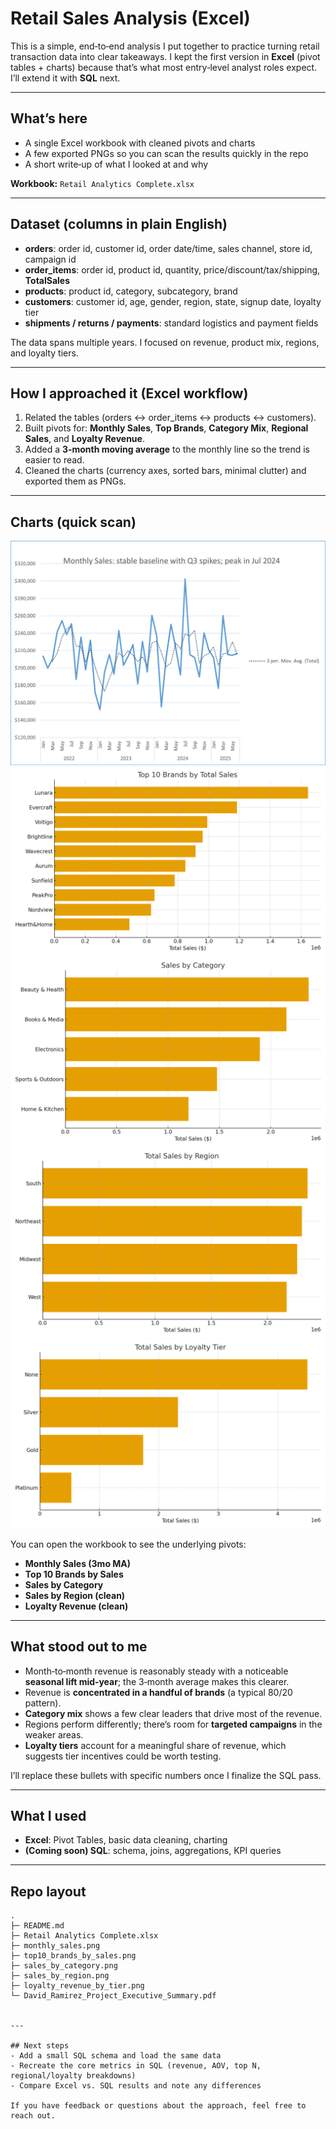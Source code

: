 # Retail Sales Analysis (Excel)

This is a simple, end‑to‑end analysis I put together to practice turning retail transaction data into clear takeaways. I kept the first version in **Excel** (pivot tables + charts) because that’s what most entry‑level analyst roles expect. I’ll extend it with **SQL** next.

---

## What’s here
- A single Excel workbook with cleaned pivots and charts
- A few exported PNGs so you can scan the results quickly in the repo
- A short write‑up of what I looked at and why

**Workbook:** `Retail Analytics Complete.xlsx`

---

## Dataset (columns in plain English)
- **orders**: order id, customer id, order date/time, sales channel, store id, campaign id  
- **order_items**: order id, product id, quantity, price/discount/tax/shipping, **TotalSales**  
- **products**: product id, category, subcategory, brand  
- **customers**: customer id, age, gender, region, state, signup date, loyalty tier  
- **shipments / returns / payments**: standard logistics and payment fields

The data spans multiple years. I focused on revenue, product mix, regions, and loyalty tiers.

---

## How I approached it (Excel workflow)
1. Related the tables (orders ↔ order_items ↔ products ↔ customers).
2. Built pivots for: **Monthly Sales**, **Top Brands**, **Category Mix**, **Regional Sales**, and **Loyalty Revenue**.
3. Added a **3‑month moving average** to the monthly line so the trend is easier to read.
4. Cleaned the charts (currency axes, sorted bars, minimal clutter) and exported them as PNGs.

---

## Charts (quick scan)
![Monthly sales with 3-month moving average](./monthly_sales.png)
![Top 10 brands by total sales](./top10_brands_by_sales.png)
![Sales by category](./sales_by_category.png)
![Total sales by region](./sales_by_region.png)
![Total sales by loyalty tier](./loyalty_revenue_by_tier.png)

You can open the workbook to see the underlying pivots:
- **Monthly Sales (3mo MA)**
- **Top 10 Brands by Sales**
- **Sales by Category**
- **Sales by Region (clean)**
- **Loyalty Revenue (clean)**

---

## What stood out to me
- Month‑to‑month revenue is reasonably steady with a noticeable **seasonal lift mid‑year**; the 3‑month average makes this clearer.
- Revenue is **concentrated in a handful of brands** (a typical 80/20 pattern).
- **Category mix** shows a few clear leaders that drive most of the revenue.
- Regions perform differently; there’s room for **targeted campaigns** in the weaker areas.
- **Loyalty tiers** account for a meaningful share of revenue, which suggests tier incentives could be worth testing.

I’ll replace these bullets with specific numbers once I finalize the SQL pass.

---

## What I used
- **Excel**: Pivot Tables, basic data cleaning, charting
- **(Coming soon) SQL**: schema, joins, aggregations, KPI queries

---

## Repo layout
```
.
├─ README.md
├─ Retail Analytics Complete.xlsx
├─ monthly_sales.png
├─ top10_brands_by_sales.png
├─ sales_by_category.png
├─ sales_by_region.png
├─ loyalty_revenue_by_tier.png
└─ David_Ramirez_Project_Executive_Summary.pdf


---

## Next steps
- Add a small SQL schema and load the same data
- Recreate the core metrics in SQL (revenue, AOV, top N, regional/loyalty breakdowns)
- Compare Excel vs. SQL results and note any differences

If you have feedback or questions about the approach, feel free to reach out.
